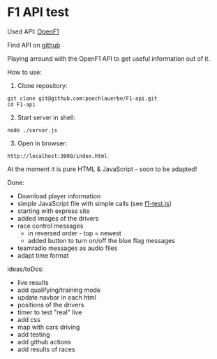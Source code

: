 # F1 API test

Used API: [OpenF1](https://openf1.org/)

Find API on [github](https://github.com/br-g/openf1)

Playing arround with the OpenF1 API to get useful information out of it.

How to use:
1. Clone repository:
```
git clone git@github.com:poechlauerbe/F1-api.git
cd F1-api
```
2. Start server in shell:
```
node ./server.js
```
3. Open in browser:
```
http://localhost:3000/index.html
```

At the moment it is pure HTML & JavaScript - soon to be adapted!

Done:
- Download player information
- simple JavaScript file with simple calls (see [f1-test.js](./f1-test.js))
- starting with express site
- added images of the drivers
- race control messages
	- in reversed order - top = newest
	- added button to turn on/off the blue flag messages
- teamradio messages as audio files
- adapt time format

ideas/toDos:
- live results
- add qualifying/training mode
- update navbar in each html
- positions of the drivers
- timer to test "real" live
- add css
- map with cars driving
- add testing
- add github actions
- add results of races
